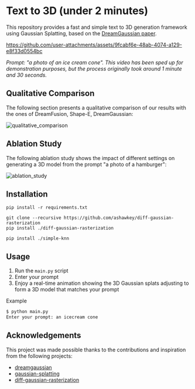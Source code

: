 # Text to 3D (under 2 minutes)
This repository provides a fast and simple text to 3D generation framework using Gaussian Splatting, based on the [DreamGaussian paper](https://arxiv.org/pdf/2309.16653).

https://github.com/user-attachments/assets/9fcabf6e-48ab-4074-a129-e8f33d0554bc

_Prompt: "a photo of an ice cream cone". This video has been sped up for demonstration purposes, but the process originally took around 1 minute and 30 seconds._

## Qualitative Comparison
The following section presents a qualitative comparison of our results with the ones of DreamFusion, Shape-E, DreamGaussian:

![qualitative_comparison](https://github.com/user-attachments/assets/baf441fd-d79c-463d-8d7c-1ede942484a9)

## Ablation Study
The following ablation study shows the impact of different settings on generating a 3D model from the prompt "a photo of a hamburger":

![ablation_study](https://github.com/user-attachments/assets/2b6a2c16-9f3e-4d5e-951d-7b17c13e7247)

## Installation
```
pip install -r requirements.txt

git clone --recursive https://github.com/ashawkey/diff-gaussian-rasterization
pip install ./diff-gaussian-rasterization

pip install ./simple-knn
```

## Usage
1. Run the `main.py` script
2. Enter your prompt
3. Enjoy a real-time animation showing the 3D Gaussian splats adjusting to form a 3D model that matches your prompt

Example
```sh
$ python main.py
Enter your prompt: an icecream cone
```

## Acknowledgements
This project was made possible thanks to the contributions and inspiration from the following projects:
- [dreamgaussian](https://github.com/dreamgaussian/dreamgaussian)
- [gaussian-splatting](https://github.com/graphdeco-inria/gaussian-splatting)
- [diff-gaussian-rasterization](https://github.com/graphdeco-inria/diff-gaussian-rasterization)
